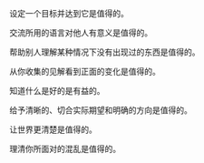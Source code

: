 设定一个目标并达到它是值得的。

交流所用的语言对他人有意义是值得的。

帮助别人理解某种情况下没有出现过的东西是值得的。

从你收集的见解看到正面的变化是值得的。

知道什么是好的是有益的。

给予清晰的、切合实际期望和明确的方向是值得的。

让世界更清楚是值得的。

理清你所面对的混乱是值得的。